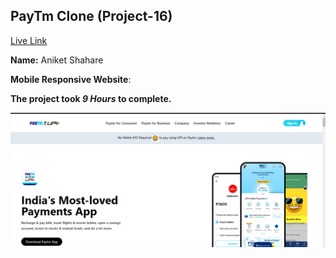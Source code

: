 ## PayTm Clone (Project-16)  
[Live Link](https://paytm-clone-project-16.netlify.app/)

**Name:** Aniket Shahare

**Mobile Responsive Website**:

**The project took ***9 Hours*** to complete.** 


![image](/assets/paytm%20Clone.png)
